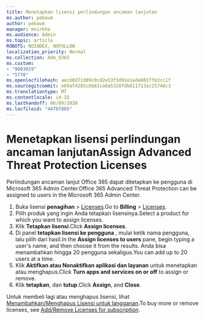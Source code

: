 ```yaml
---
title: Menetapkan lisensi perlindungan ancaman lanjutan
ms.author: pebaum
author: pebaum
manager: mnirkhe
ms.audience: Admin
ms.topic: article
ROBOTS: NOINDEX, NOFOLLOW
localization_priority: Normal
ms.collection: Adm_O365
ms.custom:
- "9003019"
- "5778"
ms.openlocfilehash: aecb0d71d09c0c82e53f3d91e1ade801ffb3cc1f
ms.sourcegitcommit: e09af4285c6b81ca0a5320fdb811713ac25748c3
ms.translationtype: MT
ms.contentlocale: id-ID
ms.lasthandoff: 06/09/2020
ms.locfileid: "44707885"
---
```

# <a name="assign-advanced-threat-protection-licenses"></a><span data-ttu-id="e274b-102">Menetapkan lisensi perlindungan ancaman lanjutan</span><span class="sxs-lookup"><span data-stu-id="e274b-102">Assign Advanced Threat Protection Licenses</span></span>

<span data-ttu-id="e274b-103">Perlindungan ancaman lanjut Office 365 dapat ditetapkan ke pengguna di Microsoft 365 Admin Center.</span><span class="sxs-lookup"><span data-stu-id="e274b-103">Office 365 Advanced Threat Protection can be assigned to users in the Microsoft 365 Admin Center.</span></span>

1. <span data-ttu-id="e274b-104">Buka lisensi **penagihan**  >  [Licenses](https://go.microsoft.com/fwlink/p/?linkid=842264).</span><span class="sxs-lookup"><span data-stu-id="e274b-104">Go to **Billing** > [Licenses](https://go.microsoft.com/fwlink/p/?linkid=842264).</span></span>
2. <span data-ttu-id="e274b-105">Pilih produk yang ingin Anda tetapkan lisensinya.</span><span class="sxs-lookup"><span data-stu-id="e274b-105">Select a product for which you want to assign licenses.</span></span>
3. <span data-ttu-id="e274b-106">Klik **Tetapkan lisensi**.</span><span class="sxs-lookup"><span data-stu-id="e274b-106">Click **Assign licenses**.</span></span>
4. <span data-ttu-id="e274b-107">Di panel **tetapkan lisensi ke pengguna** , mulai ketik nama pengguna, lalu pilih dari hasil.</span><span class="sxs-lookup"><span data-stu-id="e274b-107">In the **Assign licenses to users**  pane, begin typing a user's name, and then choose it from the results.</span></span> <span data-ttu-id="e274b-108">Anda bisa menambahkan hingga 20 pengguna sekaligus.</span><span class="sxs-lookup"><span data-stu-id="e274b-108">You can add up to 20 users at a time.</span></span>
5. <span data-ttu-id="e274b-109">Klik **Aktifkan atau Nonaktifkan aplikasi dan layanan** untuk menetapkan atau menghapus.</span><span class="sxs-lookup"><span data-stu-id="e274b-109">Click **Turn apps and services on or off**  to assign or remove.</span></span>
6. <span data-ttu-id="e274b-110">Klik **tetapkan**, dan **tutup**.</span><span class="sxs-lookup"><span data-stu-id="e274b-110">Click **Assign**, and  **Close**.</span></span>

<span data-ttu-id="e274b-111">Untuk membeli lagi atau menghapus lisensi, lihat [Menambahkan/Menghapus Lisensi untuk langganan](https://docs.microsoft.com/microsoft-365/commerce/licenses/buy-licenses?view=o365-worldwide#add-or-remove-licenses-for-your-business-subscription).</span><span class="sxs-lookup"><span data-stu-id="e274b-111">To buy more or remove licenses, see [Add/Remove Licenses for subscription](https://docs.microsoft.com/microsoft-365/commerce/licenses/buy-licenses?view=o365-worldwide#add-or-remove-licenses-for-your-business-subscription).</span></span>
